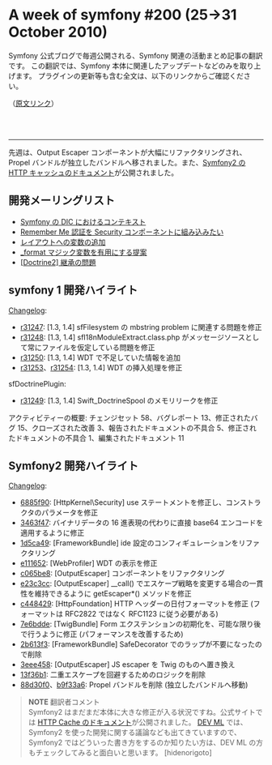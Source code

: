 A week of symfony #200 (25->31 October 2010)
============================================

Symfony 公式ブログで毎週公開される、Symfony 関連の活動まとめ記事の翻訳です。
この翻訳では、Symfony 本体に関連したアップデートなどのみを取り上げます。
プラグインの更新等も含む全文は、以下のリンクからご確認ください。

（[原文リンク](http://www.symfony-project.org/blog/2010/10/31/a-week-of-symfony-200-25-31-october-2010)）

<br />
<br />
<hr />
 
先週は、Output Escaper コンポーネントが大幅にリファクタリングされ、Propel バンドルが独立したバンドルへ移されました。また、<a href="http://docs.symfony-reloaded.org/master/guides/cache/http.html">Symfony2 の HTTP キャッシュのドキュメント</a>が公開されました。


開発メーリングリスト
-------------------

  * [Symfony の DIC におけるコンテキスト](http://groups.google.com/group/symfony-devs/browse_thread/thread/cded44241c728e8b)
  * [Remember Me 認証を Security コンポーネントに組み込みたい](http://groups.google.com/group/symfony-devs/browse_thread/thread/fbe83d11a7ab9aa8)
  * [レイアウトへの変数の追加](http://groups.google.com/group/symfony-devs/browse_thread/thread/bec5185f48e8cc0a)
  * [_format マジック変数を有用にする提案](http://groups.google.com/group/symfony-devs/browse_thread/thread/ff702eccdd787e8b)
  * [[Doctrine2] 継承の問題](http://groups.google.com/group/symfony-devs/browse_thread/thread/2fdb3540f8df974f)


symfony 1 開発ハイライト
------------------------

[Changelog](http://trac.symfony-project.com/trac/timeline?from=31%2F10%2F2010&daysback=6&milestone=on&ticket=on&changeset=on&update=Update):

  * [r31247](http://trac.symfony-project.org/changeset/31247 "31247 revision on trac"): \[1.3, 1.4\] sfFilesystem の mbstring problem に関連する問題を修正
  * [r31248](http://trac.symfony-project.org/changeset/31248 "31248 revision on trac"): \[1.3, 1.4\] sfI18nModuleExtract.class.php がメッセージソースとして常にファイルを仮定している問題を修正
  * [r31250](http://trac.symfony-project.org/changeset/31250 "31250 revision on trac"): \[1.3, 1.4\] WDT で不足していた情報を追加
  * [r31253](http://trac.symfony-project.org/changeset/31253 "31253 revision on trac")、[r31254](http://trac.symfony-project.org/changeset/31254 "31254 revision on trac"): \[1.3, 1.4\] WDT の挿入処理を修正


sfDoctrinePlugin:

  * [r31249](http://trac.symfony-project.org/changeset/31249 "31249 revision on trac"): \[1.3, 1.4\] Swift_DoctrineSpool のメモリリークを修正



アクティビティーの概要: チェンジセット 58、バグレポート 13、修正されたバグ 15、クローズされた改善 3、報告されたドキュメントの不具合 5、修正されたドキュメントの不具合 1、編集されたドキュメント 11


Symfony2 開発ハイライト
-----------------------

[Changelog](http://github.com/symfony/symfony/commits/master):

  * [6885f90](http://github.com/symfony/symfony/commit/6885f90f17597d9519f44d2b3986664c5703a232 "6885f90f17597d9519f44d2b3986664c5703a232 commit on github"): \[HttpKernel\Security\] use ステートメントを修正し、コンストラクタのパラメータを修正
  * [3463f47](http://github.com/symfony/symfony/commit/3463f47698fe028029bbff964773a1fbe2ee16c4 "3463f47698fe028029bbff964773a1fbe2ee16c4 commit on github"): バイナリデータの 16 進表現の代わりに直接 base64 エンコードを適用するように修正
  * [1d5ca49](http://github.com/symfony/symfony/commit/1d5ca4910dffd8b07df677d6c9d61b69d9d53c65 "1d5ca4910dffd8b07df677d6c9d61b69d9d53c65 commit on github"): \[FrameworkBundle\] ide 設定のコンフィギュレーションをリファクタリング
  * [e111652](http://github.com/symfony/symfony/commit/e1116524ed79cf118568e2c124f546d596a562c0 "e1116524ed79cf118568e2c124f546d596a562c0 commit on github"): \[WebProfiler\] WDT の表示を修正
  * [c065be8](http://github.com/symfony/symfony/commit/c065be88b56d3df7463a2d7f940c7885eb390661 "c065be88b56d3df7463a2d7f940c7885eb390661 commit on github"): \[OutputEscaper\] コンポーネントをリファクタリング
  * [e23c3cc](http://github.com/symfony/symfony/commit/e23c3cc702223612c82fa001a12e136e6ef945bb "e23c3cc702223612c82fa001a12e136e6ef945bb commit on github"): \[OutputEscaper\] __call() でエスケープ戦略を変更する場合の一貫性を維持できるように getEscaper*() メソッドを修正
  * [c448429](http://github.com/symfony/symfony/commit/c448429e62f8ff411ffec67f03e873eb81af8ea0 "c448429e62f8ff411ffec67f03e873eb81af8ea0 commit on github"): \[HttpFoundation\] HTTP ヘッダーの日付フォーマットを修正 (フォーマットは RFC2822 ではなく RFC1123 に従う必要がある)
  * [7e6bdde](http://github.com/symfony/symfony/commit/7e6bddedf90319a3e27c3a14b4f6753e38f96007 "7e6bddedf90319a3e27c3a14b4f6753e38f96007 commit on github"): \[TwigBundle\] Form エクステンションの初期化を、可能な限り後で行うように修正 (パフォーマンスを改善するため)
  * [2b613f3](http://github.com/symfony/symfony/commit/2b613f34d57bc1cdb9bf626ac905e734fdf3c023 "2b613f34d57bc1cdb9bf626ac905e734fdf3c023 commit on github"): \[FrameworkBundle\] SafeDecorator でのラップが不要になったので削除
  * [3eee458](http://github.com/symfony/symfony/commit/3eee458430e2a918594b41cdbf8be8142fb907db "3eee458430e2a918594b41cdbf8be8142fb907db commit on github"): \[OutputEscaper\] JS escaper を Twig のものへ置き換え
  * [13f36b1](http://github.com/symfony/symfony/commit/13f36b165778acff165e1f7a4356a2ab784c625c "13f36b165778acff165e1f7a4356a2ab784c625c commit on github"): 二重エスケープを回避するためのロジックを削除
  * [88d30f0](http://github.com/symfony/symfony/commit/88d30f0d7496cf5f60a74827ca54c2b072cd1647 "88d30f0d7496cf5f60a74827ca54c2b072cd1647 commit on github")、[b9f33a6](http://github.com/symfony/symfony/commit/b9f33a610ee956647d3321cebac621abf97d1313 "b9f33a610ee956647d3321cebac621abf97d1313 commit on github"): Propel バンドルを削除 (独立したバンドルへ移動)



> **NOTE**
> 翻訳者コメント<br />
> Symfony2 はまだまだ本体に大きな修正が入る状況ですね。公式サイトでは [HTTP Cache のドキュメント](http://docs.symfony-reloaded.org/master/guides/cache/http.html)が公開されました。
> [DEV ML](http://groups.google.com/group/symfony-devs/) では、Symfony2 を使った開発に関する議論なども出てきていますので、Symfony2 ではどういった書き方をするのか知りたい方は、DEV ML の方もチェックしてみると面白いと思います。
> [hidenorigoto]

